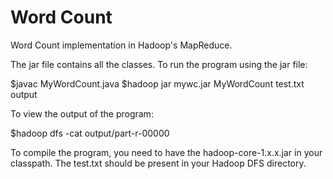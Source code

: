 Word Count
===========
Word Count implementation in Hadoop's MapReduce.

The jar file contains all the classes. To run the program using the jar file:

$javac MyWordCount.java
$hadoop jar mywc.jar MyWordCount test.txt output

To view the output of the program:

$hadoop dfs -cat output/part-r-00000

To compile the program, you need to have the hadoop-core-1.x.x.jar in your classpath. The test.txt should be present in your Hadoop DFS directory.
